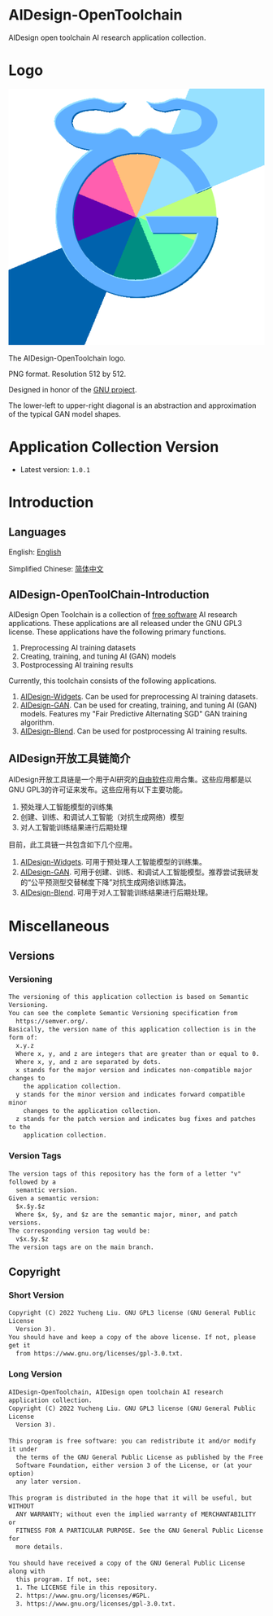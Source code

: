 <!---
Copyright 2022 Yucheng Liu. GNU GPL3 license.
GNU GPL3 license copy: https://www.gnu.org/licenses/gpl-3.0.txt
First added by username: liu-yucheng
Last updated by username: liu-yucheng
--->

# AIDesign-OpenToolchain

AIDesign open toolchain AI research application collection.

# Logo

![README-Assets/Logo.png](README-Assets/OpenToolchain-Logo-Res-512.png)

The AIDesign-OpenToolchain logo.

PNG format. Resolution 512 by 512.

Designed in honor of the [GNU project](https://www.gnu.org).

The lower-left to upper-right diagonal is an abstraction and approximation of the typical GAN model shapes.

# Application Collection Version

- Latest version: `1.0.1`

# Introduction

## Languages

English: [English](#aidesign-opentoolchain-introduction)

Simplified Chinese: [简体中文](#aidesign开放工具链简介)

## AIDesign-OpenToolChain-Introduction

AIDesign Open Toolchain is a collection of [free software](https://www.gnu.org/philosophy/free-sw.html) AI research applications. These applications are all released under the GNU GPL3 license. These applications have the following primary functions.

1. Preprocessing AI training datasets
2. Creating, training, and tuning AI (GAN) models
3. Postprocessing AI training results

Currently, this toolchain consists of the following applications.

1. [AIDesign-Widgets](https://github.com/liu-yucheng/AIDesign-Widgets). Can be used for preprocessing AI training datasets.
2. [AIDesign-GAN](https://github.com/liu-yucheng/AIDesign-GAN). Can be used for creating, training, and tuning AI (GAN) models. Features my "Fair Predictive Alternating SGD" GAN training algorithm.
3. [AIDesign-Blend](https://github.com/liu-yucheng/AIDesign-Blend). Can be used for postprocessing AI training results.

## AIDesign开放工具链简介

AIDesign开放工具链是一个用于AI研究的[自由软件](https://www.gnu.org/philosophy/free-sw.zh-cn.html)应用合集。这些应用都是以GNU GPL3的许可证来发布。这些应用有以下主要功能。

1. 预处理人工智能模型的训练集
2. 创建、训练、和调试人工智能（对抗生成网络）模型
3. 对人工智能训练结果进行后期处理

目前，此工具链一共包含如下几个应用。

1. [AIDesign-Widgets](https://github.com/liu-yucheng/AIDesign-Widgets). 可用于预处理人工智能模型的训练集。
2. [AIDesign-GAN](https://github.com/liu-yucheng/AIDesign-GAN). 可用于创建、训练、和调试人工智能模型。推荐尝试我研发的“公平预测型交替梯度下降”对抗生成网络训练算法。
3. [AIDesign-Blend](https://github.com/liu-yucheng/AIDesign-Blend). 可用于对人工智能训练结果进行后期处理。

# Miscellaneous

## Versions

### Versioning

```text
The versioning of this application collection is based on Semantic Versioning.
You can see the complete Semantic Versioning specification from
  https://semver.org/.
Basically, the version name of this application collection is in the form of:
  x.y.z
  Where x, y, and z are integers that are greater than or equal to 0.
  Where x, y, and z are separated by dots.
  x stands for the major version and indicates non-compatible major changes to
    the application collection.
  y stands for the minor version and indicates forward compatible minor
    changes to the application collection.
  z stands for the patch version and indicates bug fixes and patches to the
    application collection.
```

### Version Tags

```text
The version tags of this repository has the form of a letter "v" followed by a
  semantic version.
Given a semantic version:
  $x.$y.$z
  Where $x, $y, and $z are the semantic major, minor, and patch versions.
The corresponding version tag would be:
  v$x.$y.$z
The version tags are on the main branch.
```

## Copyright

### Short Version

```text
Copyright (C) 2022 Yucheng Liu. GNU GPL3 license (GNU General Public License
  Version 3).
You should have and keep a copy of the above license. If not, please get it
  from https://www.gnu.org/licenses/gpl-3.0.txt.
```

### Long Version

```text
AIDesign-OpenToolchain, AIDesign open toolchain AI research application collection.
Copyright (C) 2022 Yucheng Liu. GNU GPL3 license (GNU General Public License
  Version 3).

This program is free software: you can redistribute it and/or modify it under
  the terms of the GNU General Public License as published by the Free
  Software Foundation, either version 3 of the License, or (at your option)
  any later version.

This program is distributed in the hope that it will be useful, but WITHOUT
  ANY WARRANTY; without even the implied warranty of MERCHANTABILITY or
  FITNESS FOR A PARTICULAR PURPOSE. See the GNU General Public License for
  more details.

You should have received a copy of the GNU General Public License along with
  this program. If not, see:
  1. The LICENSE file in this repository.
  2. https://www.gnu.org/licenses/#GPL.
  3. https://www.gnu.org/licenses/gpl-3.0.txt.
```
